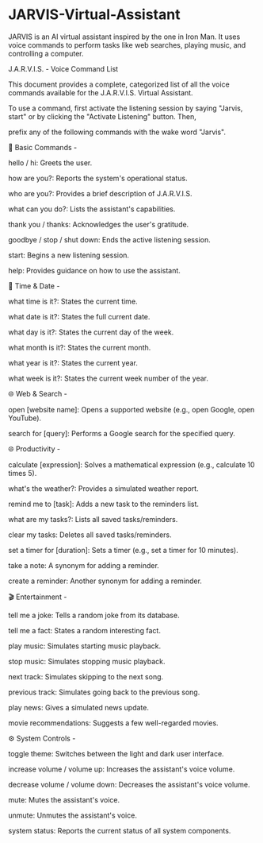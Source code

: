 # JARVIS-Virtual-Assistant

JARVIS is an AI virtual assistant inspired by the one in Iron Man. It uses voice commands to perform tasks like web searches, playing music, and controlling a computer.

J.A.R.V.I.S. - Voice Command List

This document provides a complete, categorized list of all the voice commands available for the J.A.R.V.I.S. Virtual Assistant.

To use a command, first activate the listening session by saying "Jarvis, start" or by clicking the "Activate Listening" button. Then,

prefix any of the following commands with the wake word "Jarvis".

🎤 Basic Commands -

hello / hi: Greets the user.

how are you?: Reports the system's operational status.

who are you?: Provides a brief description of J.A.R.V.I.S.

what can you do?: Lists the assistant's capabilities.

thank you / thanks: Acknowledges the user's gratitude.

goodbye / stop / shut down: Ends the active listening session.

start: Begins a new listening session.

help: Provides guidance on how to use the assistant.

📅 Time & Date -

what time is it?: States the current time.

what date is it?: States the full current date.

what day is it?: States the current day of the week.

what month is it?: States the current month.

what year is it?: States the current year.

what week is it?: States the current week number of the year.

🌐 Web & Search -

open [website name]: Opens a supported website (e.g., open Google, open YouTube).

search for [query]: Performs a Google search for the specified query.

🌐 Productivity -

calculate [expression]: Solves a mathematical expression (e.g., calculate 10 times 5).

what's the weather?: Provides a simulated weather report.

remind me to [task]: Adds a new task to the reminders list.

what are my tasks?: Lists all saved tasks/reminders.

clear my tasks: Deletes all saved tasks/reminders.

set a timer for [duration]: Sets a timer (e.g., set a timer for 10 minutes).

take a note: A synonym for adding a reminder.

create a reminder: Another synonym for adding a reminder.

🎬 Entertainment -

tell me a joke: Tells a random joke from its database.

tell me a fact: States a random interesting fact.

play music: Simulates starting music playback.

stop music: Simulates stopping music playback.

next track: Simulates skipping to the next song.

previous track: Simulates going back to the previous song.

play news: Gives a simulated news update.

movie recommendations: Suggests a few well-regarded movies.

⚙️ System Controls -

toggle theme: Switches between the light and dark user interface.

increase volume / volume up: Increases the assistant's voice volume.

decrease volume / volume down: Decreases the assistant's voice volume.

mute: Mutes the assistant's voice.

unmute: Unmutes the assistant's voice.

system status: Reports the current status of all system components.
